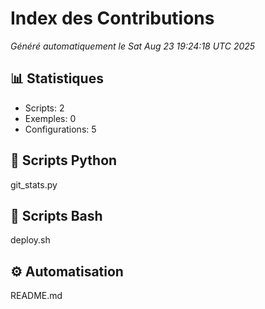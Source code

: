 # Index des Contributions

*Généré automatiquement le Sat Aug 23 19:24:18 UTC 2025*

## 📊 Statistiques
- Scripts: 2
- Exemples: 0
- Configurations: 5

## 🐍 Scripts Python
git_stats.py

## 🔧 Scripts Bash
deploy.sh

## ⚙️ Automatisation
README.md
